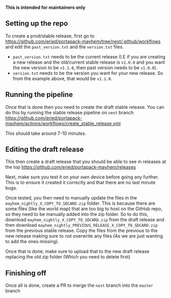 **This is intended for maintainers only**

## Setting up the repo
To create a prod/stable release, first go to https://github.com/eried/portapack-mayhem/tree/next/.github/workflows and edit the `past_version.txt` and the `version.txt` files.

* `past_version.txt` needs to be the current release (I.E if you are creating a new release and the old/current stable release is `v1.0.0` and you want the new version to be `v1.1.0`, then past version needs to be `v1.0.0`).
* `version.txt` needs to be the version you want for your new release. So from the example above, that would be `v1.1.0`.

## Running the pipeline
Once that is done then you need to create the draft stable release. You can do this by running the stable release pipeline on `next` branch https://github.com/eried/portapack-mayhem/actions/workflows/create_stable_release.yml

This should take around 7-10 minutes.

## Editing the draft release
This then create a draft release that you should be able to see in releases at the top https://github.com/eried/portapack-mayhem/releases

Next, make sure you test it on your own device before going any further. This is to ensure it created it correctly and that there are no last minute bugs.

Once tested, you then need to manually update the files in the `mayhem_nightly_X_COPY_TO_SDCARD.zip` folder. This is because there are some files (like the world map) that are too big to host on the GitHub repo, so they need to be manually added into the zip folder. So to do this, download `mayhem_nightly_X_COPY_TO_SDCARD.zip` from the draft release and then download `mayhem_nightly_PREVIOUS_RELEASE_X_COPY_TO_SDCARD.zip` from the previous stable release. Copy the files from the previous to the new release making sure to not overwrite any files (As we are just wanting to add the ones missing).

Once that is done, make sure to upload that to the new draft release replacing the old zip folder (Which you need to delete first)

## Finishing off
Once all is done, create a PR to merge the `next` branch into the `master` branch